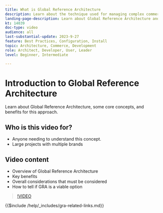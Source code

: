 ```yaml
---
title: What is Global Reference Architecture
description: Learn about the technique used for managing complex commerce projects called Global Reference Architecture
landing-page-description: Learn about Global Reference Architecture and how it is used with Adobe Commerce
kt: 14039
doc-type: video
audience: all
last-substantial-update: 2023-9-27
feature: Best Practices, Configuration, Install
topic: Architecture, Commerce, Development
role: Architect, Developer, User, Leader
level: Beginner, Intermediate

---
```

# Introduction to Global Reference Architecture

Learn about Global Reference Architecture, some core concepts, and benefits for this approach. 

## Who is this video for?

* Anyone needing to understand this concept.
* Large projects with multiple brands

## Video content

* Overview of Global Reference Architecture
* Key benefits
* Overall considerations that must be considered 
* How to tell if GRA is a viable option

>[!VIDEO](https://video.tv.adobe.com/v/3424597?learn=on)

{{$include /help/_includes/gra-related-links.md}}
